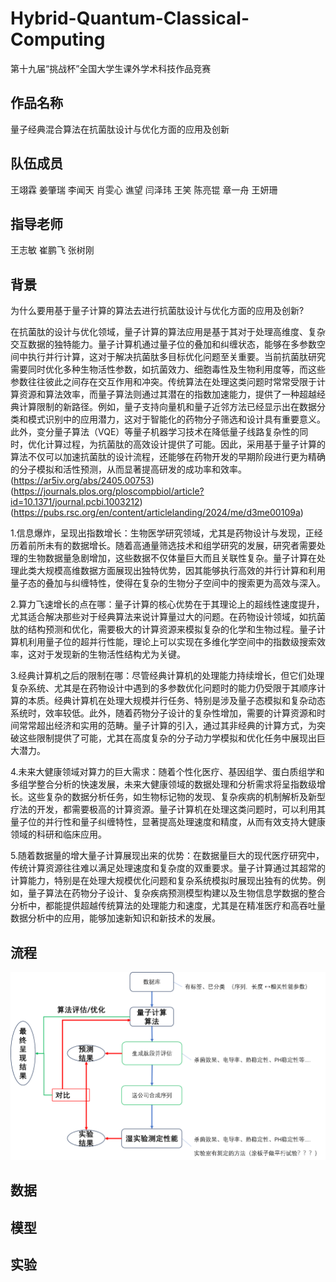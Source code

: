 # Hybrid-Quantum-Classical-Computing
第十九届“挑战杯”全国大学生课外学术科技作品竞赛

## 作品名称
量子经典混合算法在抗菌肽设计与优化方面的应用及创新

## 队伍成员
王翊霖 姜肇瑞 李闻天 肖雯心 谯望 闫泽玮 王笑 陈亮锟 章一舟 王妍珊

## 指导老师
王志敏 崔鹏飞 张树刚

## 背景
为什么要用基于量子计算的算法去进行抗菌肽设计与优化方面的应用及创新?

在抗菌肽的设计与优化领域，量子计算的算法应用是基于其对于处理高维度、复杂交互数据的独特能力。量子计算机通过量子位的叠加和纠缠状态，能够在多参数空间中执行并行计算，这对于解决抗菌肽多目标优化问题至关重要。当前抗菌肽研究需要同时优化多种生物活性参数，如抗菌效力、细胞毒性及生物利用度等，而这些参数往往彼此之间存在交互作用和冲突。传统算法在处理这类问题时常常受限于计算资源和算法效率，而量子算法则通过其潜在的指数加速能力，提供了一种超越经典计算限制的新路径。例如，量子支持向量机和量子近邻方法已经显示出在数据分类和模式识别中的应用潜力，这对于智能化的药物分子筛选和设计具有重要意义。此外，变分量子算法（VQE）等量子机器学习技术在降低量子线路复杂性的同时，优化计算过程，为抗菌肽的高效设计提供了可能。因此，采用基于量子计算的算法不仅可以加速抗菌肽的设计流程，还能够在药物开发的早期阶段进行更为精确的分子模拟和活性预测，从而显著提高研发的成功率和效率。(https://ar5iv.org/abs/2405.00753)   (https://journals.plos.org/ploscompbiol/article?id=10.1371/journal.pcbi.1003212)   (https://pubs.rsc.org/en/content/articlelanding/2024/me/d3me00109a)

1.信息爆炸，呈现出指数增长：生物医学研究领域，尤其是药物设计与发现，正经历着前所未有的数据增长。随着高通量筛选技术和组学研究的发展，研究者需要处理的生物数据量急剧增加，这些数据不仅体量巨大而且关联性复杂。量子计算在处理此类大规模高维数据方面展现出独特优势，因其能够执行高效的并行计算和利用量子态的叠加与纠缠特性，使得在复杂的生物分子空间中的搜索更为高效与深入。

2.算力飞速增长的点在哪：量子计算的核心优势在于其理论上的超线性速度提升，尤其适合解决那些对于经典算法来说计算量过大的问题。在药物设计领域，如抗菌肽的结构预测和优化，需要极大的计算资源来模拟复杂的化学和生物过程。量子计算机利用量子位的超并行性能，理论上可以实现在多维化学空间中的指数级搜索效率，这对于发现新的生物活性结构尤为关键。

3.经典计算机之后的限制在哪：尽管经典计算机的处理能力持续增长，但它们处理复杂系统、尤其是在药物设计中遇到的多参数优化问题时的能力仍受限于其顺序计算的本质。经典计算机在处理大规模并行任务、特别是涉及量子态模拟和复杂动态系统时，效率较低。此外，随着药物分子设计的复杂性增加，需要的计算资源和时间常常超出经济和实用的范畴。量子计算的引入，通过其非经典的计算方式，为突破这些限制提供了可能，尤其在高度复杂的分子动力学模拟和优化任务中展现出巨大潜力。

4.未来大健康领域对算力的巨大需求：随着个性化医疗、基因组学、蛋白质组学和多组学整合分析的快速发展，未来大健康领域的数据处理和分析需求将呈指数级增长。这些复杂的数据分析任务，如生物标记物的发现、复杂疾病的机制解析及新型疗法的开发，都需要极高的计算资源。量子计算机在处理这类问题时，可以利用其量子位的并行性和量子纠缠特性，显著提高处理速度和精度，从而有效支持大健康领域的科研和临床应用。

5.随着数据量的增大量子计算展现出来的优势：在数据量巨大的现代医疗研究中，传统计算资源往往难以满足处理速度和复杂度的双重要求。量子计算通过其超常的计算能力，特别是在处理大规模优化问题和复杂系统模拟时展现出独有的优势。例如，量子算法在药物分子设计、复杂疾病预测模型构建以及生物信息学数据的整合分析中，都能提供超越传统算法的处理能力和速度，尤其是在精准医疗和高吞吐量数据分析中的应用，能够加速新知识和新技术的发展。

## 流程

![fig1](/fig/image.png)

## 数据

## 模型

## 实验

